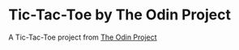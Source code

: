 # Tic-Tac-Toe by The Odin Project

A Tic-Tac-Toe project from [The Odin Project](https://www.theodinproject.com/lessons/node-path-javascript-tic-tac-toe)
